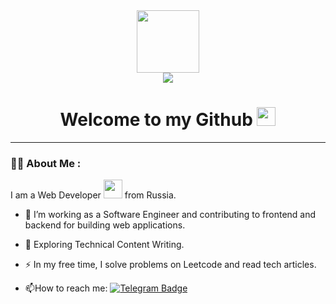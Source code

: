 <div align="center">
<div id="header" >
  <img src="https://media2.giphy.com/media/du3J3cXyzhj75IOgvA/giphy.gif?cid=6c09b9529jwys3g67fjin7s97d7be25h8e6vtwpikoaf3jzw&ep=v1_internal_gif_by_id&rid=giphy.gif" width="100"/>
</div>
<div id="badges">
  <img src="https://img.shields.io/badge/Telegram-blue?logo=telegram&logoColor=white&style=for-the-badge">
  
</div>
<div id="ghpvc">
  <img src="https://komarev.com/ghpvc/?username=Bulgaks&style=flat-square&color=blue" alt=""/>
</div>
<h1>
  Welcome to my Github
  <img src="https://media.giphy.com/media/hvRJCLFzcasrR4ia7z/giphy.gif" width="30px"/>
</h1>
</div>

---

### :man_technologist: About Me :

I am a Web Developer <img src="https://media.giphy.com/media/WUlplcMpOCEmTGBtBW/giphy.gif" width="30"> from Russia.

- :telescope: I’m working as a Software Engineer and contributing to frontend and backend for building web applications.

- :seedling: Exploring Technical Content Writing.

- :zap: In my free time, I solve problems on Leetcode and read tech articles.

- :mailbox:How to reach me: [![Telegram Badge](https://img.shields.io/badge/-Aleksei_Bulgakov-blue?style=flat&logo=Telegram&logoColor=white)]()
